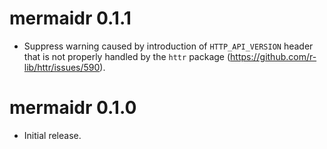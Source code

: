 # mermaidr 0.1.1

* Suppress warning caused by introduction of `HTTP_API_VERSION` header that is not properly handled by the `httr` package (https://github.com/r-lib/httr/issues/590).

# mermaidr 0.1.0

* Initial release.
